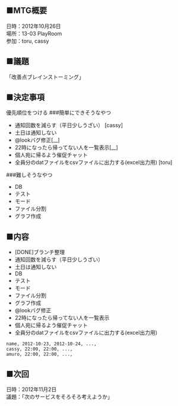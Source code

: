 ■MTG概要  
--------
日時：2012年10月26日  
場所：13-03 PlayRoom  
参加：toru, cassy  

■議題  
--------
「改善点ブレインストーミング」


■決定事項 
--------
優先順位をつける
###簡単にできそうなやつ  
* 通知回数を減らす（平日少しうざい）  [cassy]  
* 土日は通知しない  
* @lookバグ修正[__]
* 22時になったら帰ってない人を一覧表示[__]
* 個人宛に帰るよう催促チャット  
* 全員分のdatファイルをcsvファイルに出力する(excel出力用)  [toru]  

###難しそうなやつ
* DB
* テスト
* モード
* ファイル分割
* グラフ作成

■内容  
--------
* [DONE]ブランチ整理  
* 通知回数を減らす（平日少しうざい）  
* 土日は通知しない  
* DB  
* テスト  
* モード  
* ファイル分割  
* グラフ作成  
* @lookバグ修正  
* 22時になったら帰ってない人を一覧表示  
* 個人宛に帰るよう催促チャット 
* 全員分のdatファイルをcsvファイルに出力する(excel出力用)  

````
name, 2012-10-23, 2012-10-24, ...,
cassy, 22:00, 22:00, ...,
amuro, 22:00, 22:00, ...,
````

■次回
--------
日時：2012年11月2日  
議題：「次のサービスをそろそろ考えようか」  